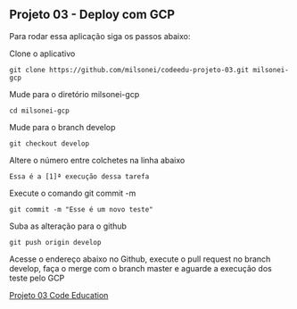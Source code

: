 ## Projeto 03 - Deploy com GCP

Para rodar essa aplicação siga os passos abaixo:

Clone o aplicativo
```
git clone https://github.com/milsonei/codeedu-projeto-03.git milsonei-gcp
```
Mude para o diretório milsonei-gcp
```
cd milsonei-gcp
```
Mude para o branch develop
```
git checkout develop
```
Altere o número entre colchetes na linha abaixo
```
Essa é a [1]ª execução dessa tarefa
```
Execute o comando git commit -m
```
git commit -m "Esse é um novo teste"
```
Suba as alteração para o github
```
git push origin develop
```
Acesse o endereço abaixo no Github, execute o pull request no branch develop, faça o merge com o branch master e aguarde a execução dos teste pelo GCP

[Projeto 03 Code Education](https://github.com/msc-codeeduc-place/codeedu-projeto-03)

